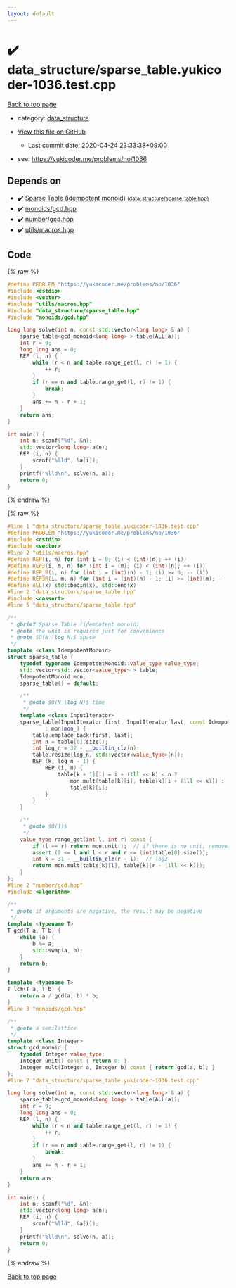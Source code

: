 ```yaml
---
layout: default
---
```


<!-- mathjax config similar to math.stackexchange -->
<script type="text/javascript" async
  src="https://cdnjs.cloudflare.com/ajax/libs/mathjax/2.7.5/MathJax.js?config=TeX-MML-AM_CHTML">
</script>
<script type="text/x-mathjax-config">
  MathJax.Hub.Config({
    TeX: { equationNumbers: { autoNumber: "AMS" }},
    tex2jax: {
      inlineMath: [ ['$','$'] ],
      processEscapes: true
    },
    "HTML-CSS": { matchFontHeight: false },
    displayAlign: "left",
    displayIndent: "2em"
  });
</script>

<script type="text/javascript" src="https://cdnjs.cloudflare.com/ajax/libs/jquery/3.4.1/jquery.min.js"></script>
<script src="https://cdn.jsdelivr.net/npm/jquery-balloon-js@1.1.2/jquery.balloon.min.js" integrity="sha256-ZEYs9VrgAeNuPvs15E39OsyOJaIkXEEt10fzxJ20+2I=" crossorigin="anonymous"></script>
<script type="text/javascript" src="../../assets/js/copy-button.js"></script>
<link rel="stylesheet" href="../../assets/css/copy-button.css" />


# :heavy_check_mark: data_structure/sparse_table.yukicoder-1036.test.cpp

<a href="../../index.html">Back to top page</a>

* category: <a href="../../index.html#c8f6850ec2ec3fb32f203c1f4e3c2fd2">data_structure</a>
* <a href="{{ site.github.repository_url }}/blob/master/data_structure/sparse_table.yukicoder-1036.test.cpp">View this file on GitHub</a>
    - Last commit date: 2020-04-24 23:33:38+09:00


* see: <a href="https://yukicoder.me/problems/no/1036">https://yukicoder.me/problems/no/1036</a>


## Depends on

* :heavy_check_mark: <a href="../../library/data_structure/sparse_table.hpp.html">Sparse Table (idempotent monoid) <small>(data_structure/sparse_table.hpp)</small></a>
* :heavy_check_mark: <a href="../../library/monoids/gcd.hpp.html">monoids/gcd.hpp</a>
* :heavy_check_mark: <a href="../../library/number/gcd.hpp.html">number/gcd.hpp</a>
* :heavy_check_mark: <a href="../../library/utils/macros.hpp.html">utils/macros.hpp</a>


## Code

<a id="unbundled"></a>
{% raw %}
```cpp
#define PROBLEM "https://yukicoder.me/problems/no/1036"
#include <cstdio>
#include <vector>
#include "utils/macros.hpp"
#include "data_structure/sparse_table.hpp"
#include "monoids/gcd.hpp"

long long solve(int n, const std::vector<long long> & a) {
    sparse_table<gcd_monoid<long long> > table(ALL(a));
    int r = 0;
    long long ans = 0;
    REP (l, n) {
        while (r < n and table.range_get(l, r) != 1) {
            ++ r;
        }
        if (r == n and table.range_get(l, r) != 1) {
            break;
        }
        ans += n - r + 1;
    }
    return ans;
}

int main() {
    int n; scanf("%d", &n);
    std::vector<long long> a(n);
    REP (i, n) {
        scanf("%lld", &a[i]);
    }
    printf("%lld\n", solve(n, a));
    return 0;
}

```
{% endraw %}

<a id="bundled"></a>
{% raw %}
```cpp
#line 1 "data_structure/sparse_table.yukicoder-1036.test.cpp"
#define PROBLEM "https://yukicoder.me/problems/no/1036"
#include <cstdio>
#include <vector>
#line 2 "utils/macros.hpp"
#define REP(i, n) for (int i = 0; (i) < (int)(n); ++ (i))
#define REP3(i, m, n) for (int i = (m); (i) < (int)(n); ++ (i))
#define REP_R(i, n) for (int i = (int)(n) - 1; (i) >= 0; -- (i))
#define REP3R(i, m, n) for (int i = (int)(n) - 1; (i) >= (int)(m); -- (i))
#define ALL(x) std::begin(x), std::end(x)
#line 2 "data_structure/sparse_table.hpp"
#include <cassert>
#line 5 "data_structure/sparse_table.hpp"

/**
 * @brief Sparse Table (idempotent monoid)
 * @note the unit is required just for convenience
 * @note $O(N \log N)$ space
 */
template <class IdempotentMonoid>
struct sparse_table {
    typedef typename IdempotentMonoid::value_type value_type;
    std::vector<std::vector<value_type> > table;
    IdempotentMonoid mon;
    sparse_table() = default;

    /**
     * @note $O(N \log N)$ time
     */
    template <class InputIterator>
    sparse_table(InputIterator first, InputIterator last, const IdempotentMonoid & mon_ = IdempotentMonoid())
            : mon(mon_) {
        table.emplace_back(first, last);
        int n = table[0].size();
        int log_n = 32 - __builtin_clz(n);
        table.resize(log_n, std::vector<value_type>(n));
        REP (k, log_n - 1) {
            REP (i, n) {
                table[k + 1][i] = i + (1ll << k) < n ?
                    mon.mult(table[k][i], table[k][i + (1ll << k)]) :
                    table[k][i];
            }
        }
    }

    /**
     * @note $O(1)$
     */
    value_type range_get(int l, int r) const {
        if (l == r) return mon.unit();  // if there is no unit, remove this line
        assert (0 <= l and l < r and r <= (int)table[0].size());
        int k = 31 - __builtin_clz(r - l);  // log2
        return mon.mult(table[k][l], table[k][r - (1ll << k)]);
    }
};
#line 2 "number/gcd.hpp"
#include <algorithm>

/**
 * @note if arguments are negative, the result may be negative
 */
template <typename T>
T gcd(T a, T b) {
    while (a) {
        b %= a;
        std::swap(a, b);
    }
    return b;
}

template <typename T>
T lcm(T a, T b) {
    return a / gcd(a, b) * b;
}
#line 3 "monoids/gcd.hpp"

/**
 * @note a semilattice
 */
template <class Integer>
struct gcd_monoid {
    typedef Integer value_type;
    Integer unit() const { return 0; }
    Integer mult(Integer a, Integer b) const { return gcd(a, b); }
};
#line 7 "data_structure/sparse_table.yukicoder-1036.test.cpp"

long long solve(int n, const std::vector<long long> & a) {
    sparse_table<gcd_monoid<long long> > table(ALL(a));
    int r = 0;
    long long ans = 0;
    REP (l, n) {
        while (r < n and table.range_get(l, r) != 1) {
            ++ r;
        }
        if (r == n and table.range_get(l, r) != 1) {
            break;
        }
        ans += n - r + 1;
    }
    return ans;
}

int main() {
    int n; scanf("%d", &n);
    std::vector<long long> a(n);
    REP (i, n) {
        scanf("%lld", &a[i]);
    }
    printf("%lld\n", solve(n, a));
    return 0;
}

```
{% endraw %}

<a href="../../index.html">Back to top page</a>

